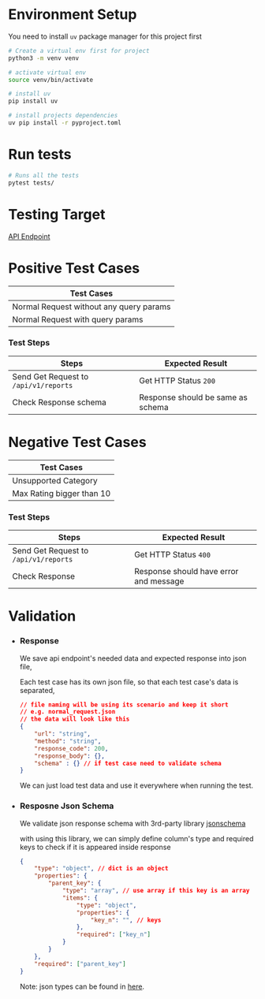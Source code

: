 # Environment Setup
You need to install `uv` package manager for this project first
``` bash
# Create a virtual env first for project
python3 -m venv venv

# activate virtual env
source venv/bin/activate

# install uv
pip install uv

# install projects dependencies
uv pip install -r pyproject.toml
```

# Run tests
``` bash
# Runs all the tests
pytest tests/
```

# Testing Target
[API Endpoint](https://thereportoftheweekapi.com/docs#/default/get_api_v1_reports_)

# Positive Test Cases
|Test Cases|
|----------|
|Normal Request without any query params|
|Normal Request with query params|

### Test Steps
|               Steps                   |       Expected Result             |
|---------------------------------------|-----------------------------------|
| Send Get Request to `/api/v1/reports` | Get HTTP Status `200`             |
|       Check Response schema           |  Response should be same as schema|

# Negative Test Cases
|Test Cases|
|----------|
|Unsupported Category|
|Max Rating bigger than 10|
### Test Steps
|               Steps                   |       Expected Result             |
|---------------------------------------|-----------------------------------|
| Send Get Request to `/api/v1/reports` | Get HTTP Status `400`             |
|       Check Response                  |  Response should have error and message|


# Validation
- ### Response
    We save api endpoint's needed data and expected response into json file,

    Each test case has its own json file, so that each test case's data is separated,

    ```json
    // file naming will be using its scenario and keep it short
    // e.g. normal_request.json
    // the data will look like this
    {
        "url": "string",
        "method": "string",
        "response_code": 200,
        "response_body": {},
        "schema" : {} // if test case need to validate schema
    }
    ```

    We can just load test data and use it everywhere when running the test.


- ### Resposne Json Schema
    We validate json response schema with 3rd-party library [jsonschema](https://python-jsonschema.readthedocs.io/en/latest/validate/#)

    with using this library, we can simply define column's type and required keys to check if it is appeared inside response

    ```json
    {
        "type": "object", // dict is an object
        "properties": {
            "parent_key": {
                "type": "array", // use array if this key is an array
                "items": {
                    "type": "object",
                    "properties": {
                        "key_n": "", // keys
                    },
                    "required": ["key_n"]
                }
            }
        },
        "required": ["parent_key"]
    }

    ```
    Note: json types can be found in [here](https://json-schema.org/understanding-json-schema/reference/type).